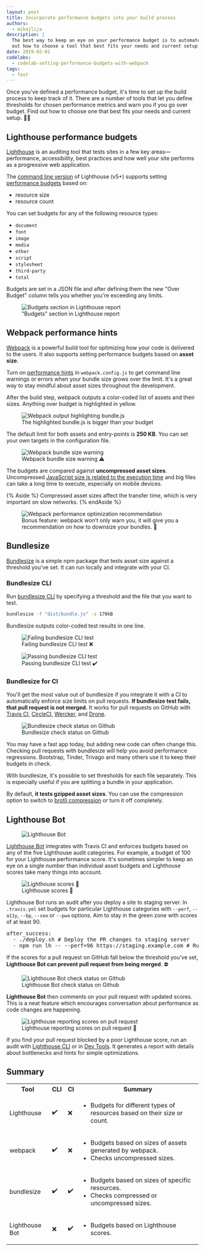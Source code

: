 ```yaml
---
layout: post
title: Incorporate performance budgets into your build process
authors:
  - mihajlija
description: |
  The best way to keep an eye on your performance budget is to automate it. Find
  out how to choose a tool that best fits your needs and current setup.
date: 2019-02-01
codelabs:
  - codelab-setting-performance-budgets-with-webpack
tags:
  - fast
---
```


Once you've defined a performance budget, it's time to set up the build process
to keep track of it. There are a number of tools that let you define thresholds
for chosen performance metrics and warn you if you go over budget. Find out
how to choose one that best fits your needs and current setup. 🕵️‍♀️


## Lighthouse performance budgets

[Lighthouse](https://developers.google.com/web/tools/lighthouse/) is an auditing tool that tests sites in a few key areas—performance, accessibility, best practices and how well your site performs as a progressive web application.

The [command line version](https://developers.google.com/web/tools/lighthouse/#cli) of Lighthouse (v5+) supports setting [performance budgets](https://developers.google.com/web/tools/lighthouse/audits/budgets) based on:

- resource size
- resource count

You can set budgets for any of the following resource types:
- `document`
- `font`
- `image`
- `media`
- `other`
- `script`
- `stylesheet`
- `third-party`
- `total`

Budgets are set in a JSON file and after defining them the new "Over Budget" column tells you whether you're exceeding any limits.

<figure class="w-figure">
  <img class="w-screenshot" src="./lightwallet.png" alt="Budgets section in Lighthouse report">
  <figcaption class="w-figcaption">
    "Budgets" section in Lighthouse report
  </figcaption>
</figure>

## Webpack performance hints

[Webpack](https://developers.google.com/web/fundamentals/performance/webpack/) is a powerful build tool for optimizing how your code is delivered to the users. It also supports setting performance budgets based on **asset size**.

Turn on [performance hints](https://webpack.js.org/configuration/performance/) in `webpack.config.js` to get command line warnings or errors when your bundle size grows over the limit. It's a great way to stay mindful about asset sizes throughout the development.

After the build step, webpack outputs a color-coded list of assets and their sizes. Anything over budget is highlighted in yellow.

<figure class="w-figure w-figure--center">
  <img class="w-screenshot w-screenshot--filled" src="./webpack-output.png" alt="Webpack output highlighting bundle.js">
  <figcaption class="w-figcaption">
    The highlighted bundle.js is bigger than your budget
  </figcaption>
</figure>

The default limit for both assets and entry-points is **250 KB**. You can set your own targets in the configuration file.

<figure class="w-figure w-figure--center">
  <img class="w-screenshot w-screenshot--filled" src="./webpack-warning.jpg" alt="Webpack bundle size warning">
  <figcaption class="w-figcaption">
    Webpack bundle size warning ⚠️
  </figcaption>
</figure>

The budgets are compared against **uncompressed asset sizes**. Uncompressed [JavaScript size is related to the execution time](https://v8.dev/blog/cost-of-javascript-2019) and big files can take a long time to execute, especially on mobile devices.

{% Aside %}
Compressed asset sizes affect the transfer time, which is very important on slow networks.
{% endAside %}

<figure class="w-figure w-figure--center">
  <img class="w-screenshot w-screenshot--filled" src="./webpack-recommendation.jpg" alt="Webpack performance optimization recommendation">
  <figcaption class="w-figcaption">
    Bonus feature: webpack won’t only warn you, it will give you a recommendation on how to downsize your bundles. 💁
  </figcaption>
</figure>

## Bundlesize

[Bundlesize](https://github.com/siddharthkp/bundlesize) is a simple npm package that tests asset size against a threshold you've set. It can run locally and integrate with your CI.

### Bundlesize CLI

Run [bundlesize CLI](https://github.com/siddharthkp/bundlesize#cli) by specifying a threshold and the file that you want to test.

```bash
bundlesize -f "dist/bundle.js" -s 170kB
```

Bundlesize outputs color-coded test results in one line.

<figure class="w-figure w-figure--center">
  <img class="w-screenshot w-screenshot--filled" src="./bundlesize-fail.png" alt="Failing bundlesize CLI test">
  <figcaption class="w-figcaption">
    Failing bundlesize CLI test ❌
  </figcaption>
</figure>

<figure class="w-figure w-figure--center">
  <img class="w-screenshot w-screenshot--filled" src="./bundlesize-pass.png" alt="Passing bundlesize CLI test">
  <figcaption class="w-figcaption">
    Passing bundlesize CLI test ✔️
  </figcaption>
</figure>

### Bundlesize for CI

You'll get the most value out of bundlesize if you integrate it with a CI to automatically enforce size limits on pull requests. **If bundlesize test fails, that pull request is not merged.** It works for pull requests on GitHub with [Travis CI](https://travis-ci.org/), [CircleCI](https://circleci.com/), [Wercker](http://www.wercker.com/), and [Drone](http://readme.drone.io/).

<figure class="w-figure">
  <img class="screenshot" src="./bundlesize-status.jpg" alt="Bundlesize check status on Github">
  <figcaption class="w-figcaption">
    Bundlesize check status on Github
  </figcaption>
</figure>

You may have a fast app today, but adding new code can often change this. Checking pull requests with bundlesize will help you avoid performance regressions. Bootstrap, Tinder, Trivago and many others use it to keep their budgets in check.

With bundlesize, it's possible to set thresholds for each file separately. This is especially useful if you are splitting a bundle in your application.

By default, **it tests gzipped asset sizes**. You can use the compression option to switch to [brotli compression](https://css-tricks.com/brotli-static-compression/) or turn it off completely.

## Lighthouse Bot

<figure class="w-figure">
  <img src="./lighthouse-travis.png" alt="Lighthouse Bot">
  <figcaption class="w-figcaption">
  </figcaption>
</figure>

[Lighthouse Bot](https://github.com/ebidel/lighthouse-ci) integrates with Travis CI and enforces budgets based on any of the five Lighthouse audit categories. For example, a budget of 100 for your Lighthouse performance score. It's sometimes simpler to keep an eye on a single number than individual asset budgets and Lighthouse scores take many things into account.

<figure class="w-figure">
  <img class="screenshot" src="./lighthouse-scores.png" alt="Lighthouse scores 💯">
  <figcaption class="w-figcaption">
    Lighthouse scores 💯
  </figcaption>
</figure>

Lighthouse Bot runs an audit after you deploy a site to staging server. In `.travis.yml` set budgets for particular Lighthouse categories with `--perf`, `--a11y`, `--bp`, `--seo` or `--pwa` options. Aim to stay in the green zone with scores of at least 90.

<pre class="prettyprint">
after_success:
  - ./deploy.sh # Deploy the PR changes to staging server
  - npm run lh -- --perf=96 https://staging.example.com # Run Lighthouse test
</pre>

If the scores for a pull request on GitHub fall below the threshold you've set, **Lighthouse Bot can prevent pull request from being merged**. ⛔

<figure class="w-figure">
  <img class="screenshot" src="./lighthouse-check.png" alt="Lighthouse Bot check status on Github">
  <figcaption class="w-figcaption">
    Lighthouse Bot check status on Github
  </figcaption>
</figure>

**Lighthouse Bot** then comments on your pull request with updated scores. This is a neat feature which encourages conversation about performance as code changes are happening.

<figure class="w-figure">
  <img src="./lighthouse-bot.png" alt="Lighthouse reporting scores on pull request">
  <figcaption class="w-figcaption">
    Lighthouse reporting scores on pull request 💬
  </figcaption>
</figure>

If you find your pull request blocked by a poor Lighthouse score, run an audit with [Lighthouse CLI](https://developers.google.com/web/tools/lighthouse/#cli) or in [Dev Tools](https://developers.google.com/web/tools/lighthouse/#devtools). It generates a report with details about bottlenecks and hints for simple optimizations.

## Summary

<div class="w-table-wrapper">
  <table class="w-table--middle-align">
    <tr>
      <th>Tool</th>
      <th>CLI</th>
      <th>CI</th>
      <th>Summary</th>
    </tr>
    <tr>
      <td>Lighthouse</td>
      <td>✔️</td>
      <td>❌</td>
      <td>
        <ul>
          <li>Budgets for different types of resources based on their size or count.</li>
        </ul>
      </td>
    </tr>
    <tr>
      <td>webpack</td>
      <td>✔️</td>
      <td>❌</td>
      <td>
        <ul>
          <li>Budgets based on sizes of assets generated by webpack.</li>
          <li>Checks uncompressed sizes.</li>
        </ul>
      </td>
    </tr>
    <tr>
      <td>bundlesize</td>
      <td>✔️</td>
      <td>✔️</td>
      <td>
        <ul>
          <li>Budgets based on sizes of specific resources.</li>
          <li>Checks compressed or uncompressed sizes.</li>
        </ul>
      </td>
    </tr>
    <tr>
      <td>Lighthouse Bot</td>
      <td>❌</td>
      <td>✔️</td>
      <td>
        <ul>
          <li>Budgets based on Lighthouse scores.</li>
        </ul>
      </td>
    </tr>
  </table>
</div>
